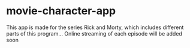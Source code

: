 # movie-character-app
This app is made for the series Rick and Morty, which includes different parts of this program...  Online streaming of each episode will be added soon
